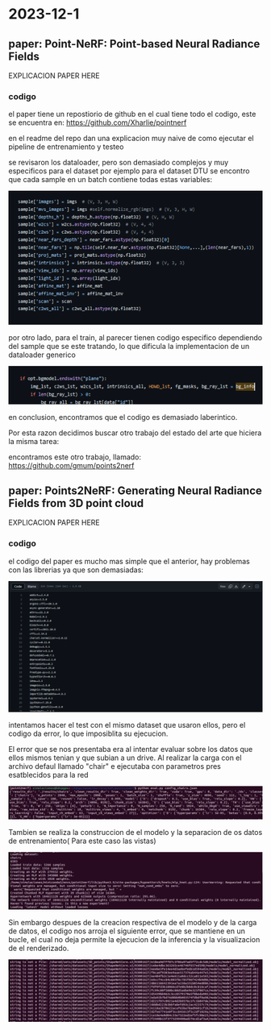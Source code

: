 # 2023-12-1


## paper: Point-NeRF: Point-based Neural Radiance Fields

EXPLICACION PAPER HERE


### codigo

el paper tiene un repostiorio de github en el cual tiene todo el codigo, este se encuentra en:
https://github.com/Xharlie/pointnerf

en el readme del repo dan una explicacion muy naive de como ejecutar el pipeline de entrenamiento y testeo

se revisaron los dataloader, pero son demasiado complejos y muy especificos para el dataset
por ejemplo para el dataset DTU se encontro que cada sample en un batch contiene todas estas variables:

![Alt text](image.png)

por otro lado, para el train, al parecer tienen codigo especifico dependiendo del sample que se este tratando, lo que dificula la implementacion de un dataloader generico

![Alt text](image-1.png)

en conclusion, encontramos que el codigo es demasiado laberintico.

Por esta razon decidimos buscar otro trabajo del estado del arte que hiciera la misma tarea:

encontramos este otro trabajo, llamado: https://github.com/gmum/points2nerf

## paper: Points2NeRF: Generating Neural Radiance Fields from 3D point cloud

EXPLICACION PAPER HERE

### codigo

el codigo del paper es mucho mas simple que el anterior, hay problemas con las librerias ya que son demasiadas:

![Alt text](image-2.png)

intentamos hacer el test con el mismo dataset que usaron ellos, pero el codigo da error, lo que imposiblita su ejecucion.

El error que se nos presentaba era al intentar evaluar sobre los datos que ellos mismos tenian y que subian a un drive.
Al realizar la carga con el archivo defaul llamado "chair" e ejecutaba con parametros pres esatblecidos para la red 

![Alt text](imag3.png)

Tambien se realiza la construccion de el modelo y la separacion de os datos de entrenamiento( Para este caso las vistas)

![Alt text](imag4.png)

Sin embargo despues de la creacion respectiva de el modelo y de la carga de datos, el codigo nos arroja el siguiente error, que se mantiene en un bucle, el cual no deja permite la ejecucion de la inferencia y la visualizacion de el renderizado.

![Alt text](imag5.png)

